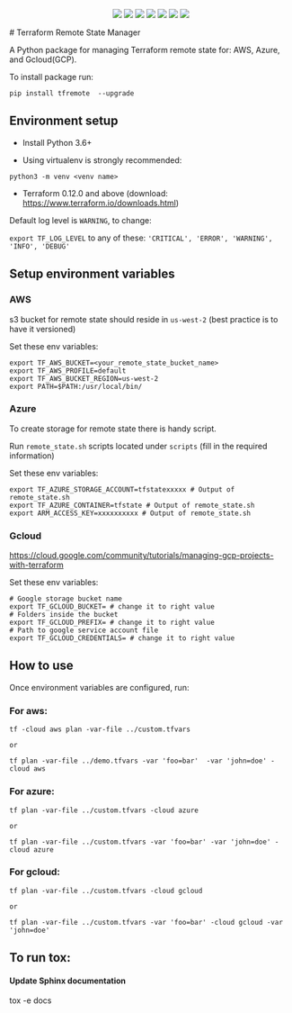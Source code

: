 <p align="center">
    <a href="https://github.com/tomarv2/tfremote/actions/workflows/unit_test.yml" alt="GitHub tag">
        <img src="https://github.com/tomarv2/tfremote/actions/workflows/unit_test.yml/badge.svg?branch=main" /></a>
    <a href="https://www.apache.org/licenses/LICENSE-2.0" alt="GitHub tag">
        <img src="https://img.shields.io/github/license/tomarv2/tfremote" /></a>
    <a href="https://github.com/tomarv2/tfremote/tags" alt="GitHub tag">
        <img src="https://img.shields.io/github/v/tag/tomarv2/tfremote" /></a>
    <a href="https://github.com/tomarv2/tfremote/pulse" alt="Activity">
        <img src="https://img.shields.io/github/commit-activity/m/tomarv2/tfremote" /></a>
    <a href="https://stackoverflow.com/users/6679867/tomarv2" alt="Stack Exchange reputation">
        <img src="https://img.shields.io/stackexchange/stackoverflow/r/6679867"></a>
    <a href="https://discord.gg/XH975bzN" alt="chat on Discord">
        <img src="https://img.shields.io/discord/813961944443912223?logo=discord"></a>
    <a href="https://twitter.com/intent/follow?screen_name=varuntomar2019" alt="follow on Twitter">
        <img src="https://img.shields.io/twitter/follow/varuntomar2019?style=social&logo=twitter"></a>
</p>
# Terraform Remote State Manager

A Python package for managing Terraform remote state for: AWS, Azure, and Gcloud(GCP).

To install package run:
```
pip install tfremote  --upgrade
```

## Environment setup

- Install Python 3.6+

- Using virtualenv is strongly recommended:
```
python3 -m venv <venv name>
```

- Terraform 0.12.0 and above (download: https://www.terraform.io/downloads.html)


Default log level is `WARNING`, to change:

`export TF_LOG_LEVEL` to any of these: `'CRITICAL', 'ERROR', 'WARNING', 'INFO', 'DEBUG'`

## Setup environment variables

### AWS

s3 bucket for remote state should reside in `us-west-2` (best practice is to have it versioned)

Set these env variables:

```
export TF_AWS_BUCKET=<your_remote_state_bucket_name>
export TF_AWS_PROFILE=default
export TF_AWS_BUCKET_REGION=us-west-2
export PATH=$PATH:/usr/local/bin/
```

### Azure

To create storage for remote state there is handy script.

Run `remote_state.sh` scripts located under `scripts` (fill in the required information)

Set these env variables:

```
export TF_AZURE_STORAGE_ACCOUNT=tfstatexxxxx # Output of remote_state.sh
export TF_AZURE_CONTAINER=tfstate # Output of remote_state.sh
export ARM_ACCESS_KEY=xxxxxxxxxx # Output of remote_state.sh
```

### Gcloud

https://cloud.google.com/community/tutorials/managing-gcp-projects-with-terraform

Set these env variables:

```
# Google storage bucket name
export TF_GCLOUD_BUCKET= # change it to right value
# Folders inside the bucket
export TF_GCLOUD_PREFIX= # change it to right value
# Path to google service account file
export TF_GCLOUD_CREDENTIALS= # change it to right value
```

## How to use

Once environment variables are configured, run:

### For aws:
```
tf -cloud aws plan -var-file ../custom.tfvars

or

tf plan -var-file ../demo.tfvars -var 'foo=bar'  -var 'john=doe' -cloud aws
```

### For azure:
```
tf plan -var-file ../custom.tfvars -cloud azure

or

tf plan -var-file ../custom.tfvars -var 'foo=bar' -var 'john=doe' -cloud azure
```

### For gcloud:
```
tf plan -var-file ../custom.tfvars -cloud gcloud

or

tf plan -var-file ../custom.tfvars -var 'foo=bar' -cloud gcloud -var 'john=doe'
```

## To run tox:

#### Update Sphinx documentation
tox -e docs
